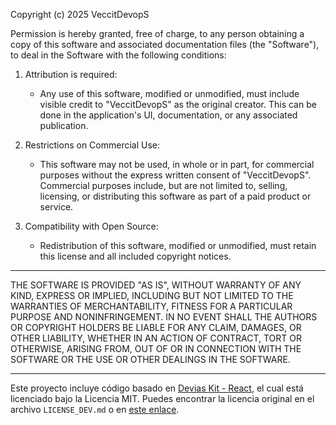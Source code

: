 Copyright (c) 2025 VeccitDevopS

Permission is hereby granted, free of charge, to any person obtaining a copy of this software and associated documentation files (the "Software"), to deal in the Software with the following conditions:

1. Attribution is required:
   - Any use of this software, modified or unmodified, must include visible credit to "VeccitDevopS" as the original creator. This can be done in the application's UI, documentation, or any associated publication.

2. Restrictions on Commercial Use:
   - This software may not be used, in whole or in part, for commercial purposes without the express written consent of "VeccitDevopS". Commercial purposes include, but are not limited to, selling, licensing, or distributing this software as part of a paid product or service.

3. Compatibility with Open Source:
   - Redistribution of this software, modified or unmodified, must retain this license and all included copyright notices.

---

THE SOFTWARE IS PROVIDED "AS IS", WITHOUT WARRANTY OF ANY KIND, EXPRESS OR IMPLIED, INCLUDING BUT NOT LIMITED TO THE WARRANTIES OF MERCHANTABILITY, FITNESS FOR A PARTICULAR PURPOSE AND NONINFRINGEMENT. IN NO EVENT SHALL THE AUTHORS OR COPYRIGHT HOLDERS BE LIABLE FOR ANY CLAIM, DAMAGES, OR OTHER LIABILITY, WHETHER IN AN ACTION OF CONTRACT, TORT OR OTHERWISE, ARISING FROM, OUT OF OR IN CONNECTION WITH THE SOFTWARE OR THE USE OR OTHER DEALINGS IN THE SOFTWARE.

---

Este proyecto incluye código basado en [Devias Kit - React](https://github.com/devias-io/material-kit-react), el cual está licenciado bajo la Licencia MIT. Puedes encontrar la licencia original en el archivo `LICENSE_DEV.md` o en [este enlace](https://github.com/devias-io/material-kit-react/blob/main/LICENSE.md).
